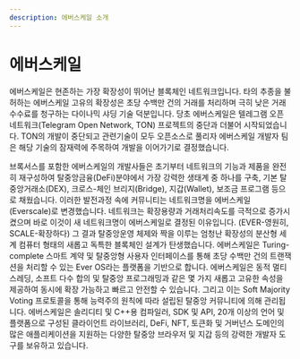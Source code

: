 ```yaml
---
description: 에버스케일 소개
---
```


# 에버스케일

에버스케일은 현존하는 가장 확장성이 뛰어난 블록체인 네트워크입니다. 타의 추종을 불허하는 에버스케일 고유의 확장성은 초당 수백만 건의 거래를 처리하며 극히 낮은 거래수수료를 청구하는 다이나믹 샤딩 기술 덕분입니다. 당초 에버스케일은 텔레그램 오픈 네트워크(Telegram Open Network, TON) 프로젝트의 중단과 더불어 시작되었습니다. TON의 개발이 중단되고 관련기술이 모두 오픈소스로 풀리자 에버스케일 개발자 팀은 해당 기술의 잠재력에 주목하여 개발을 이어가기로 결정했습니다.&#x20;

브록서스를 포함한 에버스케일의 개발사들은 초기부터 네트워크의 기능과 제품을 완전히 재구성하여 탈중앙금융(DeFi)분야에서 가장 강력한 생태계 중 하나를 구축, 기본 탈중앙거래소(DEX), 크로스-체인 브리지(Bridge), 지갑(Wallet), 보조금 프로그램 등으로 채웠습니다. 이러한 발전과정 속에 커뮤니티는 네트워크명을 에버스케일(Everscale)로 변경했습니다. 네트워크는 확장용량과 거래처리속도를 극적으로 증가시켰으며 바로 이것이 새 네트워크명이 에버스케일로 결정된 이유입니다. (EVER-영원히, SCALE-확장하다) 그 결과 탈중앙운영 체제와 짝을 이루는 엄청난 확장성의 분산형 세계 컴퓨터 형태의 새롭고 독특한 블록체인 설계가 탄생했습니다. 에버스케일은 Turing-complete 스마트 계약 및 탈중앙형 사용자 인터페이스를 통해 초당 수백만 건의 트랜잭션을 처리할 수 있는 Ever OS라는 플랫폼을 기반으로 합니다. 에버스케일은 동적 멀티스레딩, 소프트 다수 합의 및 탈중앙 프로그래밍과 같은 몇 가지 새롭고 고유한 속성을 제공하여 동시에 확장 가능하고 빠르고 안전할 수 있습니다. 그리고 이는 Soft Majority Voting 프로토콜을 통해 능력주의 원칙에 따라 설립된 탈중앙 커뮤니티에 의해 관리됩니다. 에버스케일은 솔리디티 및 C++용 컴파일러, SDK 및 API, 20개 이상의 언어 및 플랫폼으로 구성된 클라이언트 라이브러리, DeFi, NFT, 토큰화 및 거버넌스 도메인의 많은 애플리케이션을 지원하는 다양한 탈중앙 브라우저 및 지갑 등의 강력한 개발자 도구를 보유하고 있습니다.
